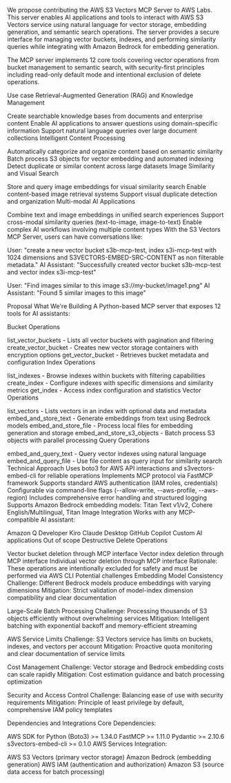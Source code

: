 We propose contributing the AWS S3 Vectors MCP Server to AWS Labs. This server enables AI applications and tools to interact with AWS S3 Vectors service using natural language for vector storage, embedding generation, and semantic search operations. The server provides a secure interface for managing vector buckets, indexes, and performing similarity queries while integrating with Amazon Bedrock for embedding generation.

The MCP server implements 12 core tools covering vector operations from bucket management to semantic search, with security-first principles including read-only default mode and intentional exclusion of delete operations.

Use case
Retrieval-Augmented Generation (RAG) and Knowledge Management

Create searchable knowledge bases from documents and enterprise content
Enable AI applications to answer questions using domain-specific information
Support natural language queries over large document collections
Intelligent Content Processing

Automatically categorize and organize content based on semantic similarity
Batch process S3 objects for vector embedding and automated indexing
Detect duplicate or similar content across large datasets
Image Similarity and Visual Search

Store and query image embeddings for visual similarity search
Enable content-based image retrieval systems
Support visual duplicate detection and organization
Multi-modal AI Applications

Combine text and image embeddings in unified search experiences
Support cross-modal similarity queries (text-to-image, image-to-text)
Enable complex AI workflows involving multiple content types
With the S3 Vectors MCP Server, users can have conversations like:

User: "create a new vector bucket s3b-mcp-test, index s3i-mcp-test with 1024 dimensions and S3VECTORS-EMBED-SRC-CONTENT as non filterable metadata."
AI Assistant: "Successfully created vector bucket s3b-mcp-test and vector index s3i-mcp-test"

User: "Find images similar to this image s3://my-bucket/image1.png"
AI Assistant: "Found 5 similar images to this image"

Proposal
What We're Building
A Python-based MCP server that exposes 12 tools for AI assistants:

Bucket Operations

list_vector_buckets - Lists all vector buckets with pagination and filtering
create_vector_bucket - Creates new vector storage containers with encryption options
get_vector_bucket - Retrieves bucket metadata and configuration
Index Operations

list_indexes - Browse indexes within buckets with filtering capabilities
create_index - Configure indexes with specific dimensions and similarity metrics
get_index - Access index configuration and statistics
Vector Operations

list_vectors - Lists vectors in an index with optional data and metadata
embed_and_store_text - Generate embeddings from text using Bedrock models
embed_and_store_file - Process local files for embedding generation and storage
embed_and_store_s3_objects - Batch process S3 objects with parallel processing
Query Operations

embed_and_query_text - Query vector indexes using natural language
embed_and_query_file - Use file content as query input for similarity search
Technical Approach
Uses boto3 for AWS API interactions and s3vectors-embed-cli for reliable operations
Implements MCP protocol via FastMCP framework
Supports standard AWS authentication (IAM roles, credentials)
Configurable via command-line flags (--allow-write, --aws-profile, --aws-region)
Includes comprehensive error handling and structured logging
Supports Amazon Bedrock embedding models: Titan Text v1/v2, Cohere English/Multilingual, Titan Image
Integration
Works with any MCP-compatible AI assistant:

Amazon Q Developer
Kiro
Claude Desktop
GitHub Copilot
Custom AI applications
Out of scope
Destructive Delete Operations

Vector bucket deletion through MCP interface
Vector index deletion through MCP interface
Individual vector deletion through MCP interface
Rationale: These operations are intentionally excluded for safety and must be performed via AWS CLI
Potential challenges
Embedding Model Consistency
Challenge: Different Bedrock models produce embeddings with varying dimensions
Mitigation: Strict validation of model-index dimension compatibility and clear documentation

Large-Scale Batch Processing
Challenge: Processing thousands of S3 objects efficiently without overwhelming services
Mitigation: Intelligent batching with exponential backoff and memory-efficient streaming

AWS Service Limits
Challenge: S3 Vectors service has limits on buckets, indexes, and vectors per account
Mitigation: Proactive quota monitoring and clear documentation of service limits

Cost Management
Challenge: Vector storage and Bedrock embedding costs can scale rapidly
Mitigation: Cost estimation guidance and batch processing optimization

Security and Access Control
Challenge: Balancing ease of use with security requirements
Mitigation: Principle of least privilege by default, comprehensive IAM policy templates

Dependencies and Integrations
Core Dependencies:

AWS SDK for Python (Boto3) >= 1.34.0
FastMCP >= 1.11.0
Pydantic >= 2.10.6
s3vectors-embed-cli >= 0.1.0
AWS Services Integration:

AWS S3 Vectors (primary vector storage)
Amazon Bedrock (embedding generation)
AWS IAM (authentication and authorization)
Amazon S3 (source data access for batch processing)
